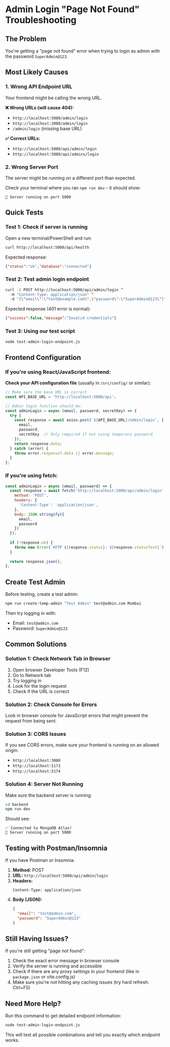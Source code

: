 # Admin Login "Page Not Found" Troubleshooting

## The Problem
You're getting a "page not found" error when trying to login as admin with the password `SuperAdmin@123`.

## Most Likely Causes

### 1. Wrong API Endpoint URL
Your frontend might be calling the wrong URL.

**❌ Wrong URLs (will cause 404):**
- `http://localhost:5000/admin/login`
- `http://localhost:3000/admin/login`
- `/admin/login` (missing base URL)

**✅ Correct URLs:**
- `http://localhost:5000/api/admin/login`
- `http://localhost:5000/api/admins/login`

### 2. Wrong Server Port
The server might be running on a different port than expected.

Check your terminal where you ran `npm run dev` - it should show:
```
🚀 Server running on port 5000
```

## Quick Tests

### Test 1: Check if server is running
Open a new terminal/PowerShell and run:
```bash
curl http://localhost:5000/api/health
```

Expected response:
```json
{"status":"ok","database":"connected"}
```

### Test 2: Test admin login endpoint
```bash
curl -X POST http://localhost:5000/api/admin/login ^
  -H "Content-Type: application/json" ^
  -d "{\"email\":\"test@example.com\",\"password\":\"SuperAdmin@123\"}"
```

Expected response (401 error is normal):
```json
{"success":false,"message":"Invalid credentials"}
```

### Test 3: Using our test script
```bash
node test-admin-login-endpoint.js
```

## Frontend Configuration

### If you're using React/JavaScript frontend:

**Check your API configuration file** (usually in `/src/config/` or similar):

```javascript
// Make sure the base URL is correct
const API_BASE_URL = 'http://localhost:5000/api';

// Admin login function should be:
const adminLogin = async (email, password, secretKey) => {
  try {
    const response = await axios.post(`${API_BASE_URL}/admin/login`, {
      email,
      password,
      secretKey  // Only required if not using temporary password
    });
    return response.data;
  } catch (error) {
    throw error.response?.data || error.message;
  }
};
```

### If you're using fetch:

```javascript
const adminLogin = async (email, password) => {
  const response = await fetch('http://localhost:5000/api/admin/login', {
    method: 'POST',
    headers: {
      'Content-Type': 'application/json',
    },
    body: JSON.stringify({
      email,
      password
    })
  });
  
  if (!response.ok) {
    throw new Error(`HTTP ${response.status}: ${response.statusText}`);
  }
  
  return response.json();
};
```

## Create Test Admin

Before testing, create a test admin:

```bash
npm run create:temp-admin "Test Admin" test@admin.com Mumbai
```

Then try logging in with:
- Email: `test@admin.com`
- Password: `SuperAdmin@123`

## Common Solutions

### Solution 1: Check Network Tab in Browser
1. Open browser Developer Tools (F12)
2. Go to Network tab
3. Try logging in
4. Look for the login request
5. Check if the URL is correct

### Solution 2: Check Console for Errors
Look in browser console for JavaScript errors that might prevent the request from being sent.

### Solution 3: CORS Issues
If you see CORS errors, make sure your frontend is running on an allowed origin:
- `http://localhost:3000`
- `http://localhost:5173`
- `http://localhost:5174`

### Solution 4: Server Not Running
Make sure the backend server is running:
```bash
cd backend
npm run dev
```

Should see:
```
✅ Connected to MongoDB Atlas!
🚀 Server running on port 5000
```

## Testing with Postman/Insomnia

If you have Postman or Insomnia:

1. **Method:** POST
2. **URL:** `http://localhost:5000/api/admin/login`
3. **Headers:** 
   ```
   Content-Type: application/json
   ```
4. **Body (JSON):**
   ```json
   {
     "email": "test@admin.com",
     "password": "SuperAdmin@123"
   }
   ```

## Still Having Issues?

If you're still getting "page not found":

1. Check the exact error message in browser console
2. Verify the server is running and accessible
3. Check if there are any proxy settings in your frontend (like in `package.json` or vite.config.js)
4. Make sure you're not hitting any caching issues (try hard refresh: Ctrl+F5)

## Need More Help?

Run this command to get detailed endpoint information:
```bash
node test-admin-login-endpoint.js
```

This will test all possible combinations and tell you exactly which endpoint works.